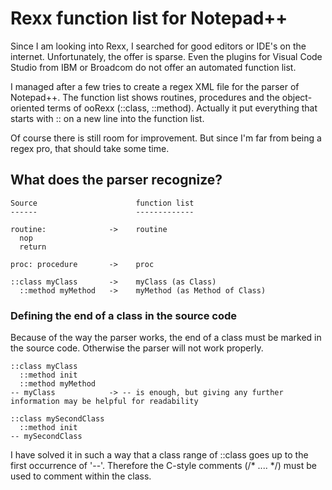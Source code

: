 # Rexx function list for Notepad++
Since I am looking into Rexx, I searched for good editors or IDE's on the internet. Unfortunately, the offer is sparse. Even the plugins for Visual Code Studio from IBM or Broadcom do not offer an automated function list.

I managed after a few tries to create a regex XML file for the parser of Notepad++. The function list shows routines, procedures and the object-oriented terms of ooRexx (::class, ::method). Actually it put everything that starts with :: on a new line into the function list.

Of course there is still room for improvement. But since I'm far from being a regex pro, that should take some time.

## What does the parser recognize?
```
Source                      function list
------                      -------------

routine:              ->    routine
  nop
  return
  
proc: procedure       ->    proc

::class myClass       ->    myClass (as Class)
  ::method myMethod   ->    myMethod (as Method of Class)
```  
### Defining the end of a class in the source code
Because of the way the parser works, the end of a class must be marked in the source code. Otherwise the parser will not work properly.
```
::class myClass
  ::method init
  ::method myMethod
-- myClass            -> -- is enough, but giving any further information may be helpful for readability

::class mySecondClass
  ::method init
-- mySecondClass
```
I have solved it in such a way that a class range of ::class goes up to the first occurrence of '--'. Therefore the C-style comments (/* .... */) must be used to comment within the class.
